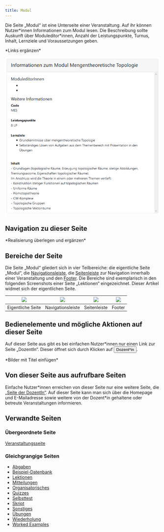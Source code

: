 ```yaml
---
title: Modul
---
```

Die Seite „Modul“ ist eine Unterseite einer Veranstaltung. Auf ihr können Nutzer\*innen Informationen zum Modul lesen. Die Beschreibung sollte Auskunft über Moduleditor\*innen, Anzahl der Leistungspunkte, Turnus, Inhalt, Lernziele und Voraussetzungen geben.

\*Links ergänzen\*

![](/img/Modul_anonym.png)

## Navigation zu dieser Seite
\*Realisierung überlegen und ergänzen\*

## Bereiche der Seite
Die Seite „Modul“ gliedert sich in vier Teilbereiche: die eigentliche Seite „Modul“, die [Navigationsleiste](nav-bar.md), die [Seitenleiste](sidebar.md) zur Navigation innerhalb einer Veranstaltung und den [Footer](footer.md). Die Bereiche sind exemplarisch in den folgenden Screenshots einer Seite „Lektionen“ eingezeichnet. Dieser Artikel widmet sich der eigentlichen Seite.

|<img src="https://media.githubusercontent.com/media/MaMpf-HD/mampf/docs/docs/static/img/Lektionen_eigentliche_Seite.png" height="150"/>|<img src="https://media.githubusercontent.com/media/MaMpf-HD/mampf/docs/docs/static/img/Lektionen_navbar.png" height="150"/>|<img src="https://media.githubusercontent.com/media/MaMpf-HD/mampf/docs/docs/static/img/Lektionen_sidebar.png" height="150"/>|<img src="https://media.githubusercontent.com/media/MaMpf-HD/mampf/docs/docs/static/img/Footer.png" height="180"/>|
|:---: | :---: |:---: | :---:|
|Eigentliche Seite|Navigationsleiste|Seitenleiste|Footer|

## Bedienelemente und mögliche Aktionen auf dieser Seite
Auf dieser Seite aus gibt es bei einfachen Nutzer\*innen nur einen Link zur Seite „DozentIn“. Dieser öffnet sich durch Klicken auf <a href="/mampf/de/docs/lecturer" target="_self"><button name="button">Dozent*in</button></a>.

\*Bilder mit Titel einfügen\*

## Von dieser Seite aus aufrufbare Seiten
Einfache Nutzer\*innen erreichen von dieser Seite nur eine weitere Seite, die [„Seite der DozentIn“](lecturer.md). Auf dieser Seite kann man sich über die Homepage und E-Mailadresse sowie weitere von der Dozent\*in gehaltene oder betreute Veranstaltungen informieren.

## Verwandte Seiten
### Übergeordnete Seite
[Veranstaltungsseite](event-series.md)

### Gleichgrangige Seiten
* [Abgaben](submissions.md)
* [Beispiel-Datenbank](erdbeere.md)
* [Lektionen](lessons.md)
* [Mitteilungen](announcements.md)
* [Organisatorisches](general-information.md)
* [Quizzes](quizzes.md)
* [Selbsttest](self-assessment.md)
* [Skript](manuscript.md)
* [Sonstiges](miscellaneous.md)
* [Übungen](exercises.md)
* [Wiederholung](repetition.md)
* [Worked Examples](worked-examples.md)
